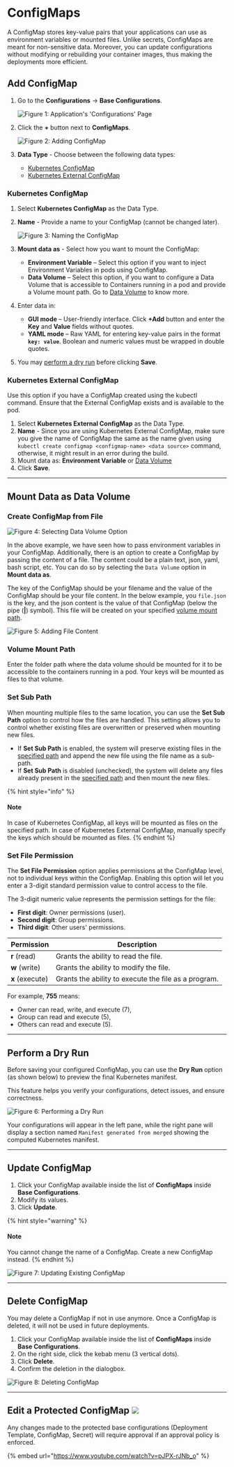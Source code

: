 # ConfigMaps

A ConfigMap stores key-value pairs that your applications can use as environment variables or mounted files. Unlike secrets, ConfigMaps are meant for non-sensitive data. Moreover, you can update configurations without modifying or rebuilding your container images, thus making the deployments more efficient.

## Add ConfigMap

1.  Go to the **Configurations** → **Base Configurations**.

    ![Figure 1: Application's 'Configurations' Page](https://devtron-public-asset.s3.us-east-2.amazonaws.com/images/creating-application/config-maps/appconfig-page.jpg)
2.  Click the **+** button next to **ConfigMaps**.

    ![Figure 2: Adding ConfigMap](https://devtron-public-asset.s3.us-east-2.amazonaws.com/images/creating-application/config-maps/config-map.jpg)
3. **Data Type** - Choose between the following data types:
   * [Kubernetes ConfigMap](broken-reference)
   * [Kubernetes External ConfigMap](broken-reference)

### Kubernetes ConfigMap

1. Select **Kubernetes ConfigMap** as the Data Type.
2.  **Name** - Provide a name to your ConfigMap (cannot be changed later).

    ![Figure 3: Naming the ConfigMap](https://devtron-public-asset.s3.us-east-2.amazonaws.com/images/creating-application/config-maps/created-configmap.gif)
3. **Mount data as** - Select how you want to mount the ConfigMap:
   * **Environment Variable** – Select this option if you want to inject Environment Variables in pods using ConfigMap.
   * **Data Volume** – Select this option, if you want to configure a Data Volume that is accessible to Containers running in a pod and provide a Volume mount path. Go to [Data Volume](broken-reference) to know more.
4. Enter data in:
   * **GUI mode** – User-friendly interface. Click **+Add** button and enter the **Key** and **Value** fields without quotes.
   * **YAML mode** – Raw YAML for entering key-value pairs in the format **`key: value`**. Boolean and numeric values must be wrapped in double quotes.
5. You may [perform a dry run](broken-reference) before clicking **Save**.

### Kubernetes External ConfigMap

Use this option if you have a ConfigMap created using the kubectl command. Ensure that the External ConfigMap exists and is available to the pod.

1. Select **Kubernetes External ConfigMap** as the Data Type.
2. **Name** - Since you are using Kubernetes External ConfigMap, make sure you give the name of ConfigMap the same as the name given using `kubectl create configmap <configmap-name> <data source>` command, otherwise, it might result in an error during the build.
3. Mount data as: **Environment Variable** or [Data Volume](broken-reference)
4. Click **Save**.

***

## Mount Data as Data Volume

### Create ConfigMap from File

![Figure 4: Selecting Data Volume Option](https://devtron-public-asset.s3.us-east-2.amazonaws.com/images/creating-application/config-maps/cm-data-volume.jpg)

In the above example, we have seen how to pass environment variables in your ConfigMap. Additionally, there is an option to create a ConfigMap by passing the content of a file. The content could be a plain text, json, yaml, bash script, etc. You can do so by selecting the `Data Volume` option in **Mount data as**.

The key of the ConfigMap should be your filename and the value of the ConfigMap should be your file content. In the below example, you `file.json` is the key, and the json content is the value of that ConfigMap (below the pipe (**|**) symbol). This file will be created on your specified [volume mount path](broken-reference).

![Figure 5: Adding File Content](https://devtron-public-asset.s3.us-east-2.amazonaws.com/images/creating-application/config-maps/filecontent-cm.jpg)

### Volume Mount Path

Enter the folder path where the data volume should be mounted for it to be accessible to the containers running in a pod. Your keys will be mounted as files to that volume.

### Set Sub Path

When mounting multiple files to the same location, you can use the **Set Sub Path** option to control how the files are handled. This setting allows you to control whether existing files are overwritten or preserved when mounting new files.

* If **Set Sub Path** is enabled, the system will preserve existing files in the [specified path](broken-reference) and append the new file using the file name as a sub-path.
* If **Set Sub Path** is disabled (unchecked), the system will delete any files already present in the [specified path](broken-reference) and then mount the new files.

{% hint style="info" %}
#### Note

In case of Kubernetes ConfigMap, all keys will be mounted as files on the specified path. In case of Kubernetes External ConfigMap, manually specify the keys which should be mounted as files.
{% endhint %}

### Set File Permission

The **Set File Permission** option applies permissions at the ConfigMap level, not to individual keys within the ConfigMap. Enabling this option will let you enter a 3-digit standard permission value to control access to the file.

The 3-digit numeric value represents the permission settings for the file:

* **First digit**: Owner permissions (user).
* **Second digit**: Group permissions.
* **Third digit**: Other users' permissions.

| **Permission**  | **Description**                                      |
| --------------- | ---------------------------------------------------- |
| **r** (read)    | Grants the ability to read the file.                 |
| **w** (write)   | Grants the ability to modify the file.               |
| **x** (execute) | Grants the ability to execute the file as a program. |

For example, **755** means:

* Owner can read, write, and execute (7),
* Group can read and execute (5),
* Others can read and execute (5).

***

## Perform a Dry Run

Before saving your configured ConfigMap, you can use the **Dry Run** option (as shown below) to preview the final Kubernetes manifest.

This feature helps you verify your configurations, detect issues, and ensure correctness.

![Figure 6: Performing a Dry Run](https://devtron-public-asset.s3.us-east-2.amazonaws.com/images/creating-application/config-maps/dry-run-cm.gif)

Your configurations will appear in the left pane, while the right pane will display a section named `Manifest generated from merged` showing the computed Kubernetes manifest.

***

## Update ConfigMap

1. Click your ConfigMap available inside the list of **ConfigMaps** inside **Base Configurations**.
2. Modify its values.
3. Click **Update**.

{% hint style="warning" %}
#### Note

You cannot change the name of a ConfigMap. Create a new ConfigMap instead.
{% endhint %}

![Figure 7: Updating Existing ConfigMap](https://devtron-public-asset.s3.us-east-2.amazonaws.com/images/creating-application/config-maps/update_configmap.jpg)

***

## Delete ConfigMap

You may delete a ConfigMap if not in use anymore. Once a ConfigMap is deleted, it will not be used in future deployments.

1. Click your ConfigMap available inside the list of **ConfigMaps** inside **Base Configurations**.
2. On the right side, click the kebab menu (3 vertical dots).
3. Click **Delete**.
4. Confirm the deletion in the dialogbox.

![Figure 8: Deleting ConfigMap](https://devtron-public-asset.s3.us-east-2.amazonaws.com/images/creating-application/config-maps/delete_configmap.jpg)

***

## Edit a Protected ConfigMap [![](https://devtron-public-asset.s3.us-east-2.amazonaws.com/images/elements/EnterpriseTag.svg)](https://devtron.ai/pricing)

Any changes made to the protected base configurations (Deployment Template, ConfigMap, Secret) will require approval if an approval policy is enforced.

{% embed url="https://www.youtube.com/watch?v=pJPX-rJNb_o" %}
